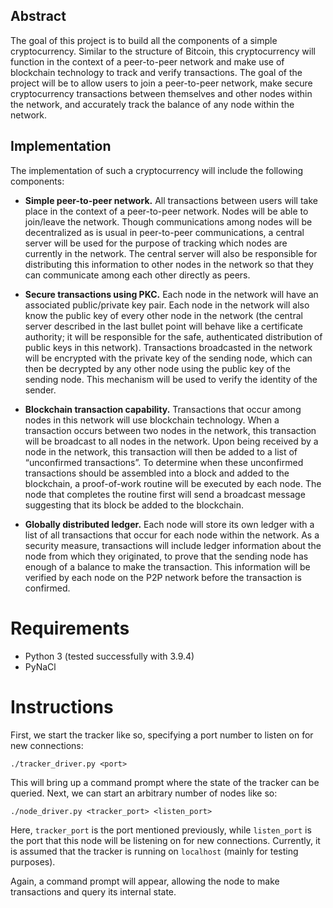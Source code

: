 ## Abstract

The goal of this project is to build all the components of a simple cryptocurrency. Similar to the structure of Bitcoin, this cryptocurrency will function in the context of a peer-to-peer network and make use of blockchain technology to track and verify transactions. The goal of the project will be to allow users to join a peer-to-peer network, make secure cryptocurrency transactions between themselves and other nodes within the network, and accurately track the balance of any node within the network.

## Implementation

The implementation of such a cryptocurrency will include the following components:

- **Simple peer-to-peer network.** All transactions between users will take place in the context of a peer-to-peer network. Nodes will be able to join/leave the network. Though communications among nodes will be decentralized as is usual in peer-to-peer communications, a central server will be used for the purpose of tracking which nodes are currently in the network. The central server will also be responsible for distributing this information to other nodes in the network so that they can communicate among each other directly as peers.

- **Secure transactions using PKC.** Each node in the network will have an associated public/private key pair. Each node in the network will also know the public key of every other node in the network (the central server described in the last bullet point will behave like a certificate authority; it will be responsible for the safe, authenticated distribution of public keys in this network). Transactions broadcasted in the network will be encrypted with the private key of the sending node, which can then be decrypted by any other node using the public key of the sending node. This mechanism will be used to verify the identity of the sender.

- **Blockchain transaction capability.** Transactions that occur among nodes in this network will use blockchain technology. When a transaction occurs between two nodes in the network, this transaction will be broadcast to all nodes in the network. Upon being received by a node in the network, this transaction will then be added to a list of “unconfirmed transactions”. To determine when these unconfirmed transactions should be assembled into a block and added to the blockchain, a proof-of-work routine will be executed by each node. The node that completes the routine first will send a broadcast message suggesting that its block be added to the blockchain.

- **Globally distributed ledger.** Each node will store its own ledger with a list of all transactions that occur for each node within the network. As a security measure, transactions will include ledger information about the node from which they originated, to prove that the sending node has enough of a balance to make the transaction. This information will be verified by each node on the P2P network before the transaction is confirmed. 

# Requirements

- Python 3 (tested successfully with 3.9.4)
- PyNaCl

# Instructions

First, we start the tracker like so, specifying a port number to listen on for new connections:

```
./tracker_driver.py <port>
```

This will bring up a command prompt where the state of the tracker can be queried.
Next, we can start an arbitrary number of nodes like so:

```
./node_driver.py <tracker_port> <listen_port>
```

Here, `tracker_port` is the port mentioned previously, while `listen_port` is the port that this node will be listening on for new connections.
Currently, it is assumed that the tracker is running on `localhost` (mainly for testing purposes).

Again, a command prompt will appear, allowing the node to make transactions and query its internal state.
